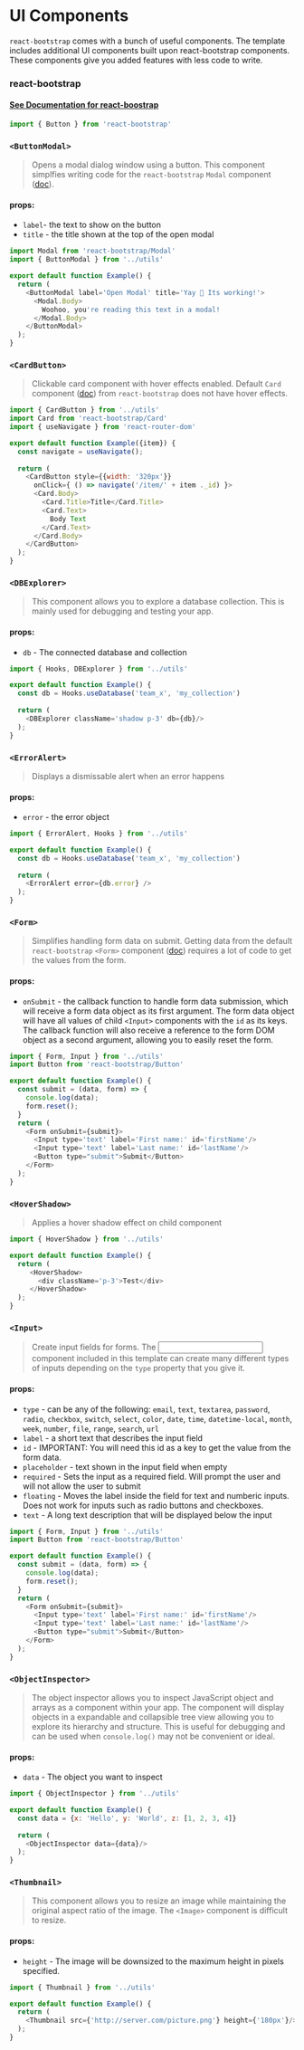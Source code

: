 
# UI Components
`react-bootstrap` comes with a bunch of useful components. The template includes additional UI components built upon react-bootstrap components. These components give you added features with less code to write. 

### react-bootstrap
#### [See Documentation for react-boostrap](https://react-bootstrap.github.io/components/alerts/)
 ```javascript
 import { Button } from 'react-bootstrap'
 ```


### `<ButtonModal>`
> Opens a modal dialog window using a button. This component simplfies writing code for the `react-bootstrap` `Modal` component ([doc](https://react-bootstrap.github.io/components/modal/)).

#### props:
- `label`- the text to show on the button
- `title` - the title shown at the top of the open modal

```javascript
import Modal from 'react-bootstrap/Modal'
import { ButtonModal } from '../utils'

export default function Example() {
  return (
    <ButtonModal label='Open Modal' title='Yay 🥳 Its working!'>
      <Modal.Body>
        Woohoo, you're reading this text in a modal!
      </Modal.Body>
    </ButtonModal>
  );
}
```
### `<CardButton>`
> Clickable card component with hover effects enabled. Default `Card` component ([doc](https://react-bootstrap.github.io/components/cards/)) from `react-bootstrap` does not have hover effects. 

```javascript
import { CardButton } from '../utils'
import Card from 'react-bootstrap/Card'
import { useNavigate } from 'react-router-dom'

export default function Example({item}) {
  const navigate = useNavigate();
  
  return (
    <CardButton style={{width: '320px'}} 
      onClick={ () => navigate('/item/' + item ._id) }>
      <Card.Body>
        <Card.Title>Title</Card.Title>
        <Card.Text>
          Body Text
        </Card.Text>
      </Card.Body>
    </CardButton>   
  );
}
```

### `<DBExplorer>`
> This component allows you to explore a database collection. This is mainly used for debugging and testing your app. 
#### props:

- `db` - The connected database and collection

```javascript
import { Hooks, DBExplorer } from '../utils'

export default function Example() {
  const db = Hooks.useDatabase('team_x', 'my_collection')
  
  return (
    <DBExplorer className='shadow p-3' db={db}/>
  );
}
```

### `<ErrorAlert>`
> Displays a dismissable alert when an error happens


#### props:
- `error` - the error object

```javascript
import { ErrorAlert, Hooks } from '../utils'

export default function Example() {
  const db = Hooks.useDatabase('team_x', 'my_collection')
  
  return (
    <ErrorAlert error={db.error} />
  );
}
```

### `<Form>`
> Simplifies handling form data on submit. Getting data from the default `react-bootstrap` `<Form>` component ([doc](https://react-bootstrap.github.io/forms/overview/)) requires a lot of code to get the values from the form.

#### props:
- `onSubmit` - the callback function to handle form data submission, which will receive a form data object as its first argument. The form data object will have all values of child `<Input>` components with the `id` as its keys. The callback function will also receive a reference to the form DOM object as a second argument, allowing you to easily reset the form.

```javascript
import { Form, Input } from '../utils'
import Button from 'react-bootstrap/Button'

export default function Example() {
  const submit = (data, form) => {
    console.log(data);
    form.reset();
  }
  return (
    <Form onSubmit={submit}>
      <Input type='text' label='First name:' id='firstName'/>
      <Input type='text' label='Last name:' id='lastName'/>
      <Button type="submit">Submit</Button>
    </Form>
  );
}
```
### `<HoverShadow>`
> Applies a hover shadow effect on child component

```javascript
import { HoverShadow } from '../utils'

export default function Example() {
  return (
     <HoverShadow>
       <div className='p-3'>Test</div>
     </HoverShadow>
  );
}
```

### `<Input>`
> Create input fields for forms. The <Input> component included in this template can create many different types of inputs depending on the `type` property that you give it. 

#### props:
- `type` - can be any of the following: `email`, `text`, `textarea`, `password`, `radio`, `checkbox`, `switch`, `select`, `color`, `date`, `time`, `datetime-local`, `month`, `week`, `number`, `file`, `range`, `search`, `url`
- `label` - a short text that describes the input field
- `id` - IMPORTANT: You will need this id as a key to get the value from the form data.
- `placeholder` - text shown in the input field when empty
- `required` - Sets the input as a required field. Will prompt the user and will not allow the user to submit
- `floating` - Moves the label inside the field for text and numberic inputs. Does not work for inputs such as radio buttons and checkboxes.
- `text` - A long text description that will be displayed below the input
```javascript
import { Form, Input } from '../utils'
import Button from 'react-bootstrap/Button'

export default function Example() {
  const submit = (data, form) => {
    console.log(data);
    form.reset();
  }
  return (
    <Form onSubmit={submit}>
      <Input type='text' label='First name:' id='firstName'/>
      <Input type='text' label='Last name:' id='lastName'/>
      <Button type="submit">Submit</Button>
    </Form>
  );
}
```
### `<ObjectInspector>`
> The object inspector allows you to inspect JavaScript object and arrays as a component within your app. The component will display objects in a expandable and collapsible tree view allowing you to explore its hierarchy and structure. This is useful for debugging and can be used when `console.log()` may not be convenient or ideal. 

#### props:

- `data` - The object you want to inspect

```javascript
import { ObjectInspector } from '../utils'

export default function Example() {
  const data = {x: 'Hello', y: 'World', z: [1, 2, 3, 4]}
  
  return (
    <ObjectInspector data={data}/>
  );
}
```

### `<Thumbnail>`
> This component allows you to resize an image while maintaining the original aspect ratio of the image. The `<Image>` component is difficult to resize.

#### props:

- `height` - The image will be downsized to the maximum height in pixels specified.

```javascript
import { Thumbnail } from '../utils'

export default function Example() {  
  return (
    <Thumbnail src={'http://server.com/picture.png'} height={'180px'}/>
  );
}
```

